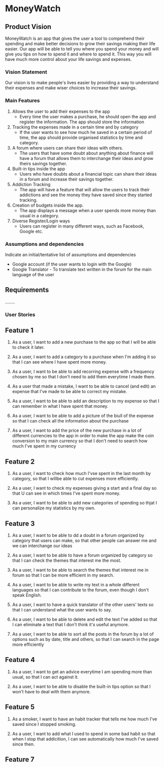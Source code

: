 # MoneyWatch


## Product Vision

MoneyWatch is an app that gives the user a tool to comprehend their spending and make better decisions to grow their savings making their life easier. Our app will be able to tell you where you spend your money and will give you tips on how to spend it and where to spend it. This way you will have much more control about your life savings and expenses.

### Vision Statement

Our vision is to make people's lives easier by providing a way to understand their expenses and make wiser choices to increase their savings.



### Main Features
   1. Allows the user to add their expenses to the app
      - Every time the user makes a purchase, he should open the app and register the information. The app should store the information
   2. Tracking the expenses made in a certain time and by category
      - If the user wants to see how much he saved in a certain period of time, the app should provide organised statistics by time and category.
   3. A forum where users can share their ideas with others.
      - The users that have some doubt about anything about finance will have a forum that allows them to interchange their ideas and grow theirs savings together.
   4. Built-in tips inside the app
      - Users who have doubts about a financial topic can share their ideas in a forum and increase their savings together.
   5. Addiction Tracking
      - The app will have a feature that will allow the users to track their addictions and see the money they have saved since they started tracking.
   6. Creation of budgets inside the app.
      - The app displays a message when a user spends more money than usual in a category.
   7. Diverse Register/Login ways
      - Users can register in many different ways, such as Facebook, Google etc. 

### Assumptions and dependencies
Indicate an  initial/tentative list of assumptions and dependencies 

- Google account (if the user wants to login with the Google)
- Google Translator - To translate text written in the forum for the main language of the user

## Requirements
........

### User Stories

## Feature 1

1. As a user, I want to add a new purchase to the app so that I will be able to check it later.

2. As a user, I want to add a category to a purchase when I'm adding it so that I can see where I have spent more money.

3. As a user, I want to be able to add recorring expense with a frequency chosen by me so that I don't need to add them everytime I made them.

4. As a user that made a mistake, I want to be able to cancel (and edit) an expense that I've made to be able to correct my mistake.

5. As a user, I want to be able to add an description to my expense so that I can remember in what I have spent that money.

6. As a user, I want to be able to add a picture of the biull of the expense so that I can check all the information about the purchase

7. As a user, I want to add the price of the new purchase in a lot of different currencies to the app in order to make the app make the coin conversion to my main currency so that I don't need to search how much I've spent in my currency

## Feature 2

1. As a user, I want to check how much I'vse spent in the last month by category, so that I willbe able to cut expenses more efficiently.

2. As a user, I want to check my expenses giving a start and a final day so that U can see in which times I've spent more money.

3. As a user, I want to be able to add new categories of spending so thjat I can personalize my statistics by my own.

## Feature 3

1. As a user, I want to be able to dd a doubt in a forum organized by category that users can make, so that other people can answer me and we can interchange our ideas

2. As a user, I want to be able to have a forum organized by category so that I can check the themes that interest me the most.

3. As a user, I want to be able to search the themes that interest me in forum so that I can be more efficient in my search.

4. As a user, I want to be able to write my text in a whole different languages so that I can contribute to the forum, even though I don't speak English.

5. As a user, I want to have a quick translator of the other users' texts so that I can understand what the user wants to say.

6. As a user, I want to be able to delete and edit the text I've added so that I can eliminate a text that I don't think it's useful anymore.

7. As a user, I want to be able to sort all the posts in the forum by a lot of options such as by date, title and others, so that I can search in the page more efficiently

## Feature 4

1. As a user, I want to get an advice everytime I am spending more than usual, so that I can act against it.

1. As a user, I want to be able to disable the built-in tips option so that I won't have to deal with them anymore.

## Feature 5

1. As a smoker, I want to have an habit tracker that tells me how much I've saved since I stopped smoking.

2. As a user, I want to add what I used to spend in some bad habit so that when I stop that addicition, I can see automatically how much I've saved since then.

## Feature 7
